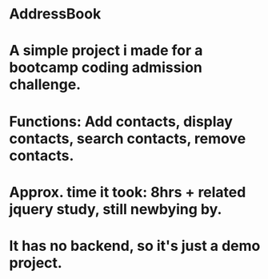 # AddressBook
# 
# A simple project i made for a bootcamp coding admission challenge.
# Functions: Add contacts, display contacts, search contacts, remove contacts.
# Approx. time it took: 8hrs + related jquery study, still newbying by.
# It has no backend, so it's just a demo project.
